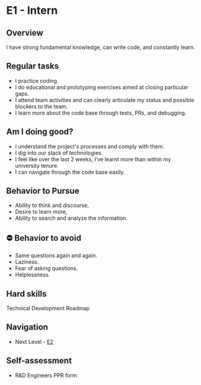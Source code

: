 # E1 - Intern

## Overview 
I have strong fundamental knowledge, can write code, and constantly learn.

## Regular tasks
- I practice coding.
- I do educational and prototyping exercises aimed at closing particular gaps.
- I attend team activities and can clearly articulate my status and possible blockers to the team.
- I learn more about the code base through tests, PRs, and debugging.

## Am I doing good? 
- I understand the project's processes and comply with them.
- I dig into our stack of technologies.
- I feel like over the last 2 weeks, I’ve learnt more than within my university tenure.
- I can navigate through the code base easily.

## Behavior to Pursue
- Ability to think and discourse,
- Desire to learn more,
- Ability to search and analyze the information.

## :no_entry: Behavior to avoid
- Same questions again and again.
- Laziness.
- Fear of asking questions.
- Helplessness.

## Hard skills
Technical Development Roadmap 

## Navigation
- Next Level - [E2](E2%20Junior.md)

## Self-assessment
- R&D Engineers PPR form
